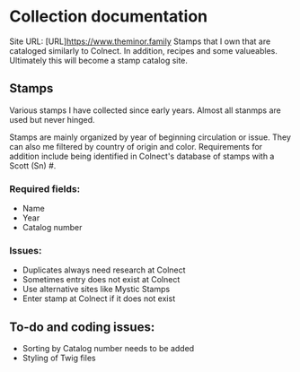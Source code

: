 # Collection documentation

Site URL: [URL]https://www.theminor.family
Stamps that I own that are cataloged similarly to Colnect. In addition, recipes and some valueables. Ultimately this will become a stamp catalog site.


## Stamps

Various stamps I have collected since early years. Almost all stanmps are used but never hinged. 

Stamps are mainly organized by year of beginning circulation or issue. They can also me filtered by country of origin and color. Requirements for addition include being identified in Colnect's database of stamps with a Scott (Sn) #. 

### Required fields:
- Name
- Year
- Catalog number

### Issues:
- Duplicates always need research at Colnect
- Sometimes entry does not exist at Colnect
- Use alternative sites like Mystic Stamps
- Enter stamp at Colnect if it does not exist

## To-do and coding issues:
- Sorting by Catalog number needs to be added
- Styling of Twig files
